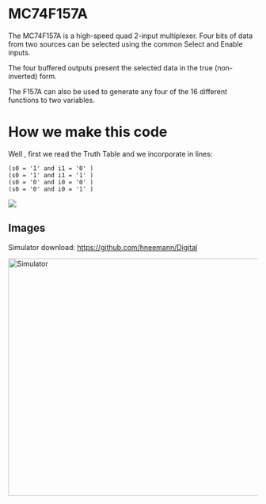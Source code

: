 # MC74F157A
The MC74F157A is a high-speed quad 2-input multiplexer. Four bits of data from two sources can be selected using the common Select and Enable inputs.

The four buffered outputs present the selected data in the true (non-inverted) form. 

The F157A can also be used to generate any four of the 16 different functions to two variables.

# How we make this code

Well , first we read the Truth Table and we incorporate in lines:

```
(s0 = '1' and i1 = '0' )
(s0 = '1' and i1 = '1' )
(s0 = '0' and i0 = '0' )
(s0 = '0' and i0 = '1' )

```

<img src="https://i.imgur.com/kzbXca0.png">



## Images
Simulator download: https://github.com/hneemann/Digital


<img src="https://i.imgur.com/wqxswCQ.png" alt="Simulator" width="640px" height="480px">
